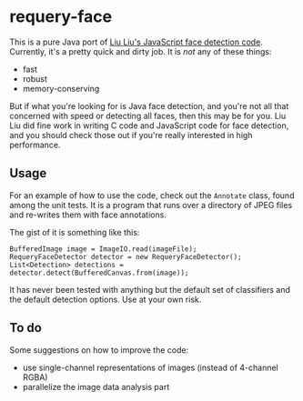 # requery-face

This is a pure Java port of [Liu Liu's JavaScript face detection code][liuliu]. 
Currently, it's a pretty quick and dirty job. It is *not* any of these things:

* fast
* robust
* memory-conserving

But if what you're looking for is Java face detection, and you're not all that
concerned with speed or detecting all faces, then this may be for you. Liu Liu
did fine work in writing C code and JavaScript code for face detection, and 
you should check those out if you're really interested in high performance.

## Usage

For an example of how to use the code, check out the `Annotate` class, found
among the unit tests. It is a program that runs over a directory of JPEG files
and re-writes them with face annotations.

The gist of it is something like this:

    BufferedImage image = ImageIO.read(imageFile);
    RequeryFaceDetector detector = new RequeryFaceDetector();
    List<Detection> detections = detector.detect(BufferedCanvas.from(image));

It has never been tested with anything but the default set of classifiers and 
the default detection options. Use at your own risk. 

## To do

Some suggestions on how to improve the code:

* use single-channel representations of images (instead of 4-channel RGBA)
* parallelize the image data analysis part 

[liuliu]: http://libccv.org/

